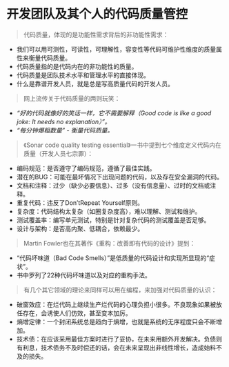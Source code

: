 # 开发团队及其个人的代码质量管控
> 代码质量，体现的是功能性需求背后的非功能性需求：
- 我们可以用可测性，可读性，可理解性，容变性等代码可维护性维度的质量属性来衡量代码质量。
- 代码质量指的是代码内在的非功能性的质量。
- 代码质量是团队技术水平和管理水平的直接体现。
- 什么是靠谱开发人员，就是总是写高质量代码的开发人员。

> 网上流传关于代码质量的两则玩笑：
- *“好的代码就像好的笑话一样，它不需要解释（Good code is like a good joke: It needs no explanation）”。*
- *“每分钟爆粗数量” - 衡量代码质量。*

> 《Sonar code quality testing essential》一书中提到七个维度定义代码内在质量（开发人员七宗罪）：
- 编码规范：是否遵守了编码规范，遵循了最佳实践。
- 潜在的BUG：可能在最坏情况下出现问题的代码，以及存在安全漏洞的代码。
- 文档和注释：过少（缺少必要信息）、过多（没有信息量）、过时的文档或注释。
- 重复代码：违反了Don’tRepeat Yourself原则。
- 复杂度：代码结构太复杂（如圈复杂度高），难以理解、测试和维护。
- 测试覆盖率：编写单元测试，特别是针对复杂代码的测试覆盖是否足够。
- 设计与架构：是否高内聚、低耦合，依赖最少。

> Martin Fowler也在其著作《重构：改善即有代码的设计》提到：
- “代码坏味道（Bad Code Smells）”是低质量的代码设计和实现所显现的“症状”。
- 书中罗列了22种代码坏味道以及对应的重构手法。

> 有几个其它领域的理论来同样可以用在编程，来加强对代码质量的认识：
- 破窗效应：在烂代码上继续生产烂代码的心理负担小很多。不良现象如果被放任存在，会诱使人们仿效，甚至变本加厉。
- 熵增定律：一个封闭系统总是趋向于熵增，也就是系统的无序程度只会不断增加。
- 技术债：在应该采用最佳方案时进行了妥协，在未来用额外开发解决。负债则有利息，技术债务不及时偿还的话，会在未来呈现出非线性增长，造成始料不及的损失。

>

